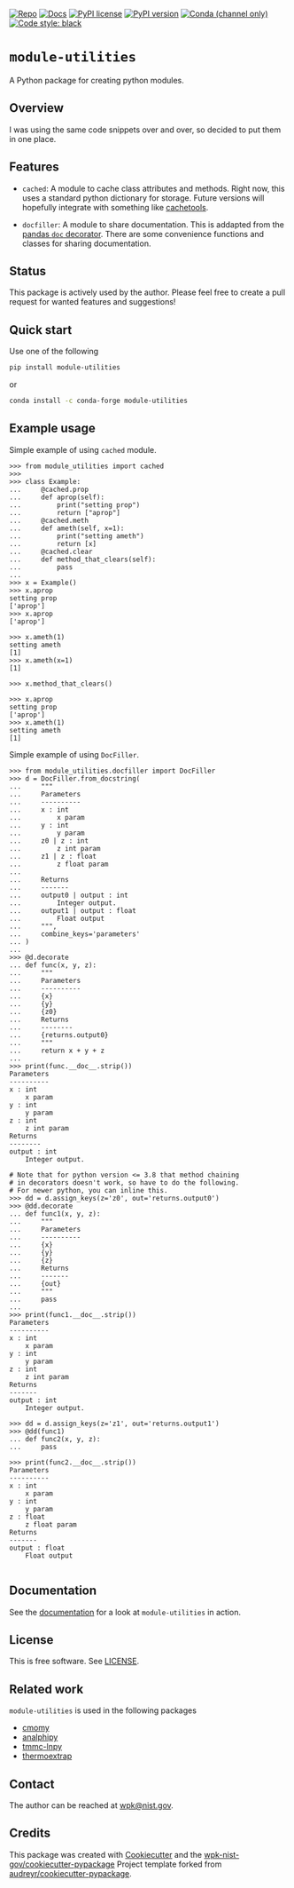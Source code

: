 <!-- markdownlint-disable MD041 -->

[![Repo][repo-badge]][repo-link] [![Docs][docs-badge]][docs-link]
[![PyPI license][license-badge]][license-link]
[![PyPI version][pypi-badge]][pypi-link]
[![Conda (channel only)][conda-badge]][conda-link]
[![Code style: black][black-badge]][black-link]

<!--
  For more badges, see
  https://shields.io/category/other
  https://naereen.github.io/badges/
  [pypi-badge]: https://badge.fury.io/py/module-utilities
-->

[black-badge]: https://img.shields.io/badge/code%20style-black-000000.svg
[black-link]: https://github.com/psf/black
[pypi-badge]: https://img.shields.io/pypi/v/module-utilities
[pypi-link]: https://pypi.org/project/module-utilities
[docs-badge]: https://img.shields.io/badge/docs-sphinx-informational
[docs-link]: https://pages.nist.gov/module-utilities/
[repo-badge]: https://img.shields.io/badge/--181717?logo=github&logoColor=ffffff
[repo-link]: https://github.com/usnistgov/module-utilities
[conda-badge]: https://img.shields.io/conda/v/conda-forge/module-utilities
[conda-link]: https://anaconda.org/conda-forge/module-utilities
[license-badge]: https://img.shields.io/pypi/l/cmomy?color=informational
[license-link]: https://github.com/usnistgov/module-utilities/blob/main/LICENSE

<!-- other links -->

[cachetools]: https://github.com/tkem/cachetools/

# `module-utilities`

A Python package for creating python modules.

## Overview

I was using the same code snippets over and over, so decided to put them in one
place.

## Features

- `cached`: A module to cache class attributes and methods. Right now, this uses
  a standard python dictionary for storage. Future versions will hopefully
  integrate with something like [cachetools].

- `docfiller`: A module to share documentation. This is addapted from the
  [pandas `doc` decorator](https://github.com/pandas-dev/pandas/blob/main/pandas/util/_decorators.py).
  There are some convenience functions and classes for sharing documentation.

## Status

This package is actively used by the author. Please feel free to create a pull
request for wanted features and suggestions!

## Quick start

Use one of the following

```bash
pip install module-utilities
```

or

```bash
conda install -c conda-forge module-utilities
```

## Example usage

Simple example of using `cached` module.

```pycon
>>> from module_utilities import cached
>>>
>>> class Example:
...     @cached.prop
...     def aprop(self):
...         print("setting prop")
...         return ["aprop"]
...     @cached.meth
...     def ameth(self, x=1):
...         print("setting ameth")
...         return [x]
...     @cached.clear
...     def method_that_clears(self):
...         pass
...
>>> x = Example()
>>> x.aprop
setting prop
['aprop']
>>> x.aprop
['aprop']

>>> x.ameth(1)
setting ameth
[1]
>>> x.ameth(x=1)
[1]

>>> x.method_that_clears()

>>> x.aprop
setting prop
['aprop']
>>> x.ameth(1)
setting ameth
[1]

```

Simple example of using `DocFiller`.

```pycon
>>> from module_utilities.docfiller import DocFiller
>>> d = DocFiller.from_docstring(
...     """
...     Parameters
...     ----------
...     x : int
...         x param
...     y : int
...         y param
...     z0 | z : int
...         z int param
...     z1 | z : float
...         z float param
...
...     Returns
...     -------
...     output0 | output : int
...         Integer output.
...     output1 | output : float
...         Float output
...     """,
...     combine_keys='parameters'
... )
...
>>> @d.decorate
... def func(x, y, z):
...     """
...     Parameters
...     ----------
...     {x}
...     {y}
...     {z0}
...     Returns
...     --------
...     {returns.output0}
...     """
...     return x + y + z
...
>>> print(func.__doc__.strip())
Parameters
----------
x : int
    x param
y : int
    y param
z : int
    z int param
Returns
--------
output : int
    Integer output.

# Note that for python version <= 3.8 that method chaining
# in decorators doesn't work, so have to do the following.
# For newer python, you can inline this.
>>> dd = d.assign_keys(z='z0', out='returns.output0')
>>> @dd.decorate
... def func1(x, y, z):
...     """
...     Parameters
...     ----------
...     {x}
...     {y}
...     {z}
...     Returns
...     -------
...     {out}
...     """
...     pass
...
>>> print(func1.__doc__.strip())
Parameters
----------
x : int
    x param
y : int
    y param
z : int
    z int param
Returns
-------
output : int
    Integer output.

>>> dd = d.assign_keys(z='z1', out='returns.output1')
>>> @dd(func1)
... def func2(x, y, z):
...     pass

>>> print(func2.__doc__.strip())
Parameters
----------
x : int
    x param
y : int
    y param
z : float
    z float param
Returns
-------
output : float
    Float output


```

<!-- end-docs -->

## Documentation

See the [documentation][docs-link] for a look at `module-utilities` in action.

## License

This is free software. See [LICENSE][license-link].

## Related work

`module-utilities` is used in the following packages

- [cmomy]
- [analphipy]
- [tmmc-lnpy]
- [thermoextrap]

[cmomy]: https://github.com/usnistgov/cmomy
[analphipy]: https://github.com/usnistgov/analphipy
[tmmc-lnpy]: https://github.com/usnistgov/tmmc-lnpy
[thermoextrap]: https://github.com/usnistgov/thermoextrap

## Contact

The author can be reached at wpk@nist.gov.

## Credits

This package was created with
[Cookiecutter](https://github.com/audreyr/cookiecutter) and the
[wpk-nist-gov/cookiecutter-pypackage](https://github.com/wpk-nist-gov/cookiecutter-pypackage)
Project template forked from
[audreyr/cookiecutter-pypackage](https://github.com/audreyr/cookiecutter-pypackage).
